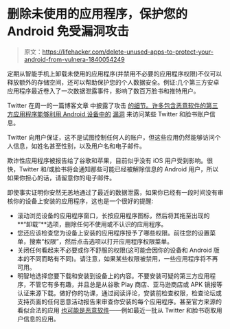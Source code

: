# 删除未使用的应用程序，保护您的 Android 免受漏洞攻击

> 原文：<https://lifehacker.com/delete-unused-apps-to-protect-your-android-from-vulnera-1840054249>

定期从智能手机上卸载未使用的应用程序(并禁用不必要的应用程序权限)不仅可以释放额外的存储空间，还可以帮助保护您的个人数据安全。例证:几个第三方安卓应用程序最近卷入了一次数据泄露事件，影响了数百万脸书和推特用户。



Twitter 在周一的一篇博客文章 中披露了攻击 [的细节。许多包含恶意软件的第三方应用程序能够利用 Android 设备中的](https://help.twitter.com/en/sdk-issue) [漏洞](https://lifehacker.com/this-new-android-malware-can-survive-a-factory-reset-1839471462) 来访问某些 Twitter 和脸书账户信息。

Twitter 向用户保证，这不是试图控制任何人的账户，但这些应用仍然能够访问个人信息，如姓名甚至性别，以及用户名和电子邮件。

欺诈性应用程序被报告给了谷歌和苹果，目前似乎没有 iOS 用户受到影响。很快，Twitter 和/或脸书将会通知那些可能已经被解除信息的 Android 用户，所以如果你担心的话，请留意你的电子邮件。

即使事实证明你安然无恙地通过了最近的数据泄露，如果你已经有一段时间没有审核你的设备上安装的应用程序，这也是一个很好的提醒:

*   滚动浏览设备的应用程序窗口，长按应用程序图标，然后将其拖至出现的**“卸载”**选项，删除任何不使用或不认识的应用程序。
*   您还应该检查您为设备上安装的应用程序授予了哪些权限。前往您的设置菜单，搜索“权限”，然后点击选项以打开应用程序权限菜单。
*   关闭任何看起来不必要或你不舒服的权限(这可能会因你的设备和 Android 版本的不同而略有不同)。请注意，如果某些权限被禁用，一些应用程序将不再可用。
*   明智地选择您要下载和安装到设备上的内容。不要安装可疑的第三方应用程序，不管它有多有趣，并且总是从谷歌 Play 商店、亚马逊商店或 APK 镜报等认证来源下载。做好你的功课，通过阅读评论，安装前检查权限，检查论坛或支持页面的任何恶意活动报告来审查你安装的每个应用程序。甚至官方来源的看似合法的应用 [也可能是恶意软件](https://lifehacker.com/delete-these-malware-laden-apps-from-your-android-right-1833293923)——例如最近一批从 Twitter 和脸书窃取用户信息的应用。